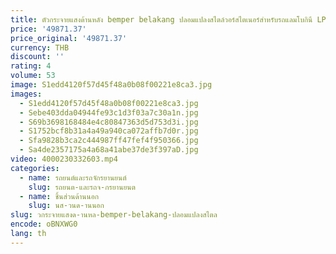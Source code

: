 ```yaml
---
title: ตัวกระจายแสงด้านหลัง bemper belakang ปลอมแปลงสไตล์วอร์สไตเนอร์สำหรับรถแลมโบกินี LP610 HuracanLP580
price: '49871.37'
price_original: '49871.37'
currency: THB
discount: ''
rating: 4
volume: 53
image: S1edd4120f57d45f48a0b08f00221e8ca3.jpg
images:
  - S1edd4120f57d45f48a0b08f00221e8ca3.jpg
  - Sebe403dda04944fe93c1d3f03a7c30a1n.jpg
  - S69b3698168484e4c80847363d5d753d3i.jpg
  - S1752bcf8b31a4a49a940ca072affb7d0r.jpg
  - Sfa9828b3ca2c444987ff47fef4f950366.jpg
  - Sa4de2357175a4a68a41abe37de3f397aD.jpg
video: 4000230332603.mp4
categories:
  - name: รถยนต์และรถจักรยานยนต์
    slug: รถยนต-และรถจ-กรยานยนต
  - name: ชิ้นส่วนด้านนอก
    slug: นส-วนด-านนอก
slug: วกระจายแสงด-านหล-bemper-belakang-ปลอมแปลงสไตล
encode: oBNXWG0
lang: th
---
```

  